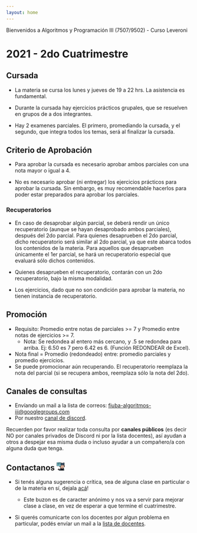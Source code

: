 ```yaml
---
layout: home
---
```


Bienvenidos a Algoritmos y Programación III (7507/9502) - Curso Leveroni

# 2021 - 2do Cuatrimestre

## Cursada

- La materia se cursa los lunes y jueves de 19 a 22 hrs. La asistencia es fundamental.

- Durante la cursada hay ejercicios prácticos grupales, que se resuelven en grupos de a dos integrantes.

- Hay 2 examenes parciales. El primero, promediando la cursada, y el segundo, que integra todos los temas, será al finalizar la cursada.

## Criterio de Aprobación

- Para aprobar la cursada es necesario aprobar ambos parciales con una nota mayor o igual a 4.

- No es necesario aprobar (ni entregar) los ejercicios prácticos para aprobar la cursada. Sin embargo, es muy recomendable hacerlos para poder estar preparados para aprobar los parciales.

### Recuperatorios

- En caso de desaprobar algún parcial, se deberá rendir un único recuperatorio (aunque se hayan desaprobado ambos parciales), después del 2do parcial. Para quienes desaprueben el 2do parcial, dicho recuperatorio será similar al 2do parcial, ya que este abarca todos los contenidos de la materia. Para aquellos que desaprueben únicamente el 1er parcial, se hará un recuperatorio especial que evaluará sólo dichos contenidos.

- Quienes desaprueben el recuperatorio, contarán con un 2do recuperatorio, bajo la misma modalidad.

- Los ejercicios, dado que no son condición para aprobar la materia, no tienen instancia de recuperatorio.

## Promoción

- Requisito: Promedio entre notas de parciales >= 7 y Promedio entre notas de ejercicios >= 7.
  - Nota: Se redondea al entero más cercano, y .5 se redondea para arriba. Ej: 6.50 es 7 pero 6.42 es 6. (Función REDONDEAR de Excel).
- Nota final = Promedio (redondeado) entre: promedio parciales y promedio ejercicios.
- Se puede promocionar aún recuperando. El recuperatorio reemplaza la nota del parcial (si se recupera ambos, reemplaza sólo la nota del 2do).

## Canales de consultas

- Envíando un mail a la lista de correos: <a href="https://mail.google.com/mail/?view=cm&fs=1&to=fiuba-algoritmos-iii@googlegroups.com" target="_blank"> fiuba-algoritmos-iii@googlegroups.com </a>
- Por nuestro [canal de discord](https://discord.gg/yPdNkej).

Recuerden por favor realizar toda consulta por **canales públicos** (es decir NO por canales privados de Discord ni por la lista docentes), así ayudan a otros a despejar esa misma duda o incluso ayudar a un compañero/a con alguna duda que tenga.

## Contactanos <img alt="github icon" width="22px" src="./assets/icons/contact-us.svg" /> 

- Si tenés alguna sugerencia o crítica, sea de alguna clase en particular o de la materia en sí, dejala [acá](https://docs.google.com/forms/d/e/1FAIpQLScqJ7gW8YZdc4a55hYbCRVBrZQsErJkLKN2eS1_vCzzNJlD0g/viewform)!

  - Este buzon es de caracter anónimo y nos va a servir para mejorar clase a clase, en vez de esperar a que termine el cuatrimestre.

- Si querés comunicarte con los docentes por algun problema en particular, podés envíar un mail a la <a href="https://mail.google.com/mail/?view=cm&fs=1&to=fiuba-algoritmos-iii-doc@googlegroups.com" target="_blank"> lista de docentes</a>.
